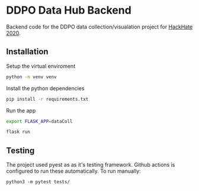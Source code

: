 # DDPO Data Hub Backend

Backend code for the DDPO data collection/visualation project for [HackHate 2020](https://www.policecoders.org/home/hack-hate-2020/).

## Installation

Setup the virtual enviroment
```bash
python -m venv venv
```

Install the python dependencies 
```bash
pip install -r requirements.txt
```

Run the app
```bash
export FLASK_APP=dataColl

flask run
```

## Testing
The project used pyest as as it's testing framework. Github actions is configured to run these automatically. To run manually:
```
python3 -m pytest tests/
```
